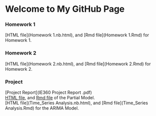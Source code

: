 # Welcome to My GitHub Page

### Homework 1
[HTML file](Homework 1.nb.html), and [Rmd file](Homework 1.Rmd) for Homework 1.

### Homework 2
[HTML file](Homework 2.nb.html), and [Rmd file](Homework 2.Rmd) for Homework 2.

### Project
[Project Report](IE360 Project Report .pdf)  
[HTML file](Project.html), and [Rmd file](Project.Rmd) of the Partial Model.  
[HTML file](Time_Series Analysis.nb.html), and [Rmd file](Time_Series Analysis.Rmd) for the ARIMA Model.
